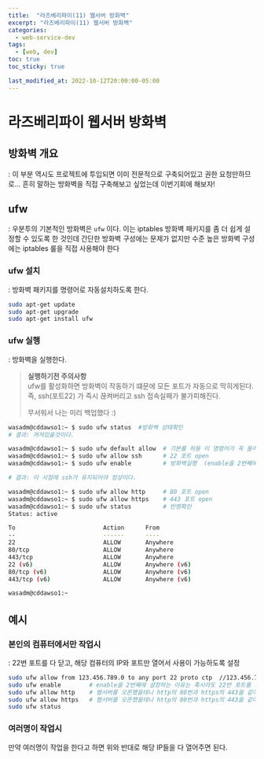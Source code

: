 ```yaml
---
title:  "라즈베리파이(11) 웹서버 방화벽"
excerpt: "라즈베리파이(11) 웹서버 방화벽"
categories:
  - web-service-dev
tags:
  - [web, dev]
toc: true
toc_sticky: true

last_modified_at: 2022-10-12T20:00:00-05:00
---
```


# 라즈베리파이 웹서버 방화벽
## 방화벽 개요
  : 이 부분 역시도 프로젝트에 투입되면 이미 전문적으로 구축되어있고 권한 요청만하므로... 흔히 말하는 방화벽을 직접 구축해보고 싶었는데 이번기회에 해보자!


## ufw
  : 우분투의 기본적인 방화벽은 `ufw` 이다. 이는 iptables 방화벽 패키지를 좀 더 쉽게 설정할 수 있도록 한 것인데 간단한 방화벽 구성에는 문제가 없지만 수준 높은 방화벽 구성에는 iptables 룰을 직접 사용해야 한다

### ufw 설치    
  : 방화벽 패키지를 명령어로 자동설치하도록 한다.

```bash
sudo apt-get update
sudo apt-get upgrade
sudo apt-get install ufw

```

### ufw 실행
  : 방화벽을 실행한다.

  > **실행하기전 주의사항**  
  > ufw를 활성화하면 방화벽이 작동하기 떄문에 모든 포트가 자동으로 막히게된다.
  > 즉, ssh(포트22) 가 즉시 끊켜버리고 ssh 접속실패가 불가피해진다.  
  >   
  > 무서워서 나는 미리 백업했다 :)

```bash
wasadm@cddawso1:~ $ sudo ufw status  #방화벽 상태확인 
# 결과: 꺼져있을것이다.

wasadm@cddawso1:~ $ sudo ufw default allow  # 기본룰 허용 이 명령어가 꼭 들어가야 정상작동했다.
wasadm@cddawso1:~ $ sudo ufw allow ssh      # 22 포트 open
wasadm@cddawso1:~ $ sudo ufw enable         # 방화벽실행  (enable을 2번째에 설정하는 이유는 혹시라도 22번 포트를 개방하지 않은상태면 SSH연결이 끊어지기 때문이다)

# 결과: 이 시점에 ssh가 유지되어야 정상이다.

wasadm@cddawso1:~ $ sudo ufw allow http     # 80 포트 open
wasadm@cddawso1:~ $ sudo ufw allow https    # 443 포트 open
wasadm@cddawso1:~ $ sudo ufw status         # 반영확인
Status: active

To                         Action      From
--                         ------      ----
22                         ALLOW       Anywhere
80/tcp                     ALLOW       Anywhere
443/tcp                    ALLOW       Anywhere
22 (v6)                    ALLOW       Anywhere (v6)
80/tcp (v6)                ALLOW       Anywhere (v6)
443/tcp (v6)               ALLOW       Anywhere (v6)

wasadm@cddawso1:~

```

## 예시
### 본인의 컴퓨터에서만 작업시
: 22번 포트를 다 닫고, 해당 컴퓨터의 IP와 포트만 열어서 사용이 가능하도록 설정

```bash
sudo ufw allow from 123.456.789.0 to any port 22 proto ctp  //123.456.789.0 아이피에서만 22번 포트 접속이 가능하다
sudo ufw enable        # enable을 2번째에 설정하는 이유는 혹시라도 22번 포트를 개방하지 않은상태면 SSH연결이 끊어지기 때문이다
sudo ufw allow http    # 웹서버를 오픈했을테니 http의 80번과 https의 443을 같이 열어주도록 하자.
sudo ufw allow https   # 웹서버를 오픈했을테니 http의 80번과 https의 443을 같이 열어주도록 하자.
sudo ufw status

```

### 여러명이 작업시
만약 여러명이 작업을 한다고 하면 위와 반대로 해당 IP들을 다 열어주면 된다.
